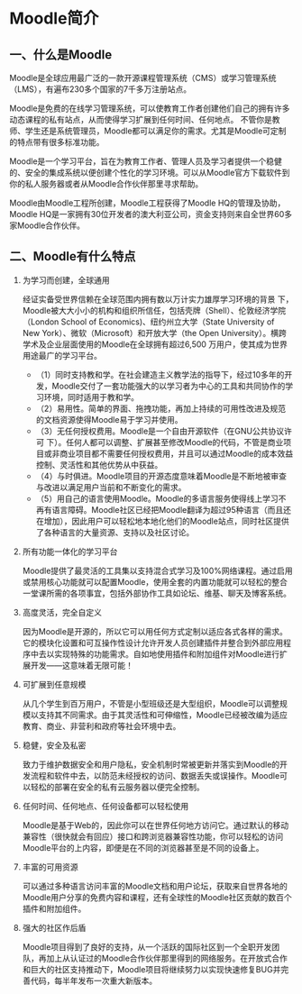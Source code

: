 # Moodle简介
## 一、什么是Moodle

Moodle是全球应用最广泛的一款开源课程管理系统（CMS）或学习管理系统（LMS），有遍布230多个国家的7千多万注册站点。

Moodle是免费的在线学习管理系统，可以使教育工作者创建他们自己的拥有许多动态课程的私有站点，从而使得学习扩展到任何时间、任何地点。 不管你是教师、学生还是系统管理员，Moodle都可以满足你的需求。尤其是Moodle可定制的特点带有很多标准功能。

Moodle是一个学习平台，旨在为教育工作者、管理人员及学习者提供一个稳健的、安全的集成系统以便创建个性化的学习环境。可以从Moodle官方下载软件到你的私人服务器或者从Moodle合作伙伴那里寻求帮助。

Moodle由Moodle工程所创建，Moodle工程获得了Moodle HQ的管理及协助，Moodle HQ是一家拥有30位开发者的澳大利亚公司，资金支持则来自全世界60多家Moodle合作伙伴。

## 二、Moodle有什么特点
1. 为学习而创建，全球通用
   
   经证实备受世界信赖在全球范围内拥有数以万计实力雄厚学习环境的背景 下，Moodle被大大小小的机构和组织所信任，包括壳牌（Shell）、伦敦经济学院（London School of Economics)、纽约州立大学（State University of New York）、微软（Microsoft）和开放大学（the Open University）。横跨学术及企业层面使用的Moodle在全球拥有超过6,500 万用户，使其成为世界用途最广的学习平台。
   
   + （1）同时支持教和学。在社会建造主义教学法的指导下，经过10多年的开发，Moodle交付了一套功能强大的以学习者为中心的工具和共同协作的学习环境，同时适用于教和学。
   + （2）易用性。简单的界面、拖拽功能，再加上持续的可用性改进及规范的文档资源使得Moodle易于学习并使用。
   + （3）无任何授权费用。Moodle是一个自由开源软件（在GNU公共协议许可 下）。任何人都可以调整、扩展甚至修改Moodle的代码，不管是商业项目或非商业项目都不需要任何授权费用，并且可以通过Moodle的成本效益控制、灵活性和其他优势从中获益。
   + （4）与时俱进。Moodle项目的开源态度意味着Moodle是不断地被审查与改进以满足用户当前和不断变化的需求。
   + （5）用自己的语言使用Moodle。Moodle的多语言服务使得线上学习不再有语言障碍。Moodle社区已经把Moodle翻译为超过95种语言（而且还在增加），因此用户可以轻松地本地化他们的Moodle站点，同时社区提供了各种语言的大量资源、支持以及社区讨论。
2. 所有功能一体化的学习平台
   
    Moodle提供了最灵活的工具集以支持混合式学习及100%网络课程。通过启用或禁用核心功能就可以配置Moodle，使用全套的内置功能就可以轻松的整合一堂课所需的各项事宜，包括外部协作工具如论坛、维基、聊天及博客系统。

3. 高度灵活，完全自定义
   
    因为Moodle是开源的，所以它可以用任何方式定制以适应各式各样的需求。它的模块化设置和可互操作性设计允许开发人员创建插件并整合到外部应用程序中去以实现特殊的功能需求。自如地使用插件和附加组件对Moodle进行扩展开发——这意味着无限可能！

4.  可扩展到任意规模

    从几个学生到百万用户，不管是小型班级还是大型组织，Moodle可以调整规模以支持其不同需求。由于其灵活性和可伸缩性，Moodle已经被改编为适应教育、商业、非营利和政府等社会环境中去。

5. 稳健，安全及私密
   
    致力于维护数据安全和用户隐私，安全机制时常被更新并落实到Moodle的开发流程和软件中去，以防范未经授权的访问、数据丢失或误操作。Moodle可以轻松的部署在安全的私有云服务器以便完全控制。

6. 任何时间、任何地点、任何设备都可以轻松使用
   
    Moodle是基于Web的，因此你可以在世界任何地方访问它。通过默认的移动兼容性（很快就会有回应）接口和跨浏览器兼容性功能，你可以轻松的访问Moodle平台的上内容，即便是在不同的浏览器甚至是不同的设备上。

7. 丰富的可用资源
   
    可以通过多种语言访问丰富的Moodle文档和用户论坛，获取来自世界各地的Moodle用户分享的免费内容和课程，还有全球性的Moodle社区贡献的数百个插件和附加组件。

8.  强大的社区作后盾

    Moodle项目得到了良好的支持，从一个活跃的国际社区到一个全职开发团队，再加上从认证过的Moodle合作伙伴那里得到的网络服务。在开放式合作和巨大的社区支持推动下，Moodle项目将继续努力以实现快速修复BUG并完善代码，每半年发布一次重大新版本。